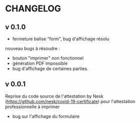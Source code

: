 # CHANGELOG

## v 0.1.0

- fermeture balise "form", bug d'affichage résolu

nouveau bugs à résoudre :

- bouton "imprimer" non fonctionnel
- génération PDF impossible
- bug d'affichage de certaines parties.

## v 0.0.1

Reprise du code source de l'attestation by Nesk (https://github.com/nesk/covid-19-certificate) pour l'attestation professionnelle à imprimer

- bug sur l'affichage du formulaire
